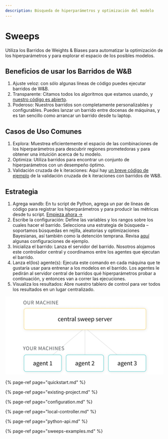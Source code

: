 ```yaml
---
description: Búsqueda de hiperparámetros y optimización del modelo
---
```


# Sweeps

Utiliza los Barridos de Weights & Biases para automatizar la optimización de los hiperparámetros y para explorar el espacio de los posibles modelos.

##  Beneficios de usar los Barridos de W&B

1. Ajuste veloz: con sólo algunas líneas de código puedes ejecutar barridos de W&B.
2.  Transparente: Citamos todos los algoritmos que estamos usando, y [nuestro código es abierto](https://github.com/wandb/client/tree/master/wandb/sweeps).
3. Poderoso: Nuestros barridos son completamente personalizables y configurables. Puedes lanzar un barrido entre docenas de máquinas, y es tan sencillo como arrancar un barrido desde tu laptop.

## Casos de Uso Comunes

1.  Explora: Muestrea eficientemente el espacio de las combinaciones de los hiperparámetros para descubrir regiones prometedoras y para obtener una intuición acerca de tu modelo.
2. Optimiza: Utiliza barridos para encontrar un conjunto de hiperparámetros con un desempeño óptimo.
3. Validación cruzada de k iteraciones: Aquí hay [un breve código de ejemplo](https://github.com/wandb/examples/tree/master/examples/wandb-sweeps/sweeps-cross-validation) de la validación cruzada de k iteraciones con barridos de W&B.

## Estrategia

1. Agrega wandb: En tu script de Python, agrega un par de líneas de código para registrar los hiperparámetros y para producir las métricas desde tu script. [Empieza ahora →](https://docs.wandb.ai/sweeps/quickstart)
2. Escribe la configuración: Define las variables y los rangos sobre los cuales hacer el barrido. Selecciona una estrategia de búsqueda – soportamos búsquedas en rejilla, aleatorias y optimizaciones Bayesianas, así también como la detención temprana. Revisa [aquí](https://github.com/wandb/examples/tree/master/examples/keras/keras-cnn-fashion) algunas configuraciones de ejemplo.
3.  Inicializa el barrido: Lanza el servidor del barrido. Nosotros alojamos este controlador central y coordinamos entre los agentes que ejecutan el barrido.
4. Lanza el\(los\) agente\(s\): Ejecuta este comando en cada máquina que te gustaría usar para entrenar a los modelos en el barrido. Los agentes le pedirán al servidor central de barridos qué hiperparámetros probar a continuación, y entonces van a correr las ejecuciones.
5. Visualiza los resultados: Abre nuestro tablero de control para ver todos los resultados en un lugar centralizado.

![](../.gitbook/assets/central-sweep-server-3%20%282%29%20%282%29%20%283%29%20%283%29%20%282%29%20%281%29%20%282%29.png)

{% page-ref page="quickstart.md" %}

{% page-ref page="existing-project.md" %}

{% page-ref page="configuration.md" %}

{% page-ref page="local-controller.md" %}

{% page-ref page="python-api.md" %}

{% page-ref page="sweeps-examples.md" %}

